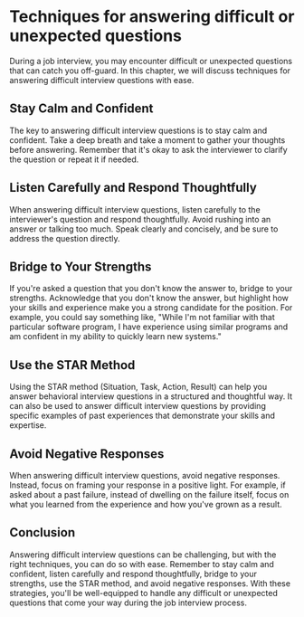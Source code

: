 Techniques for answering difficult or unexpected questions
=========================================================================================================================

During a job interview, you may encounter difficult or unexpected questions that can catch you off-guard. In this chapter, we will discuss techniques for answering difficult interview questions with ease.

Stay Calm and Confident
-----------------------

The key to answering difficult interview questions is to stay calm and confident. Take a deep breath and take a moment to gather your thoughts before answering. Remember that it's okay to ask the interviewer to clarify the question or repeat it if needed.

Listen Carefully and Respond Thoughtfully
-----------------------------------------

When answering difficult interview questions, listen carefully to the interviewer's question and respond thoughtfully. Avoid rushing into an answer or talking too much. Speak clearly and concisely, and be sure to address the question directly.

Bridge to Your Strengths
------------------------

If you're asked a question that you don't know the answer to, bridge to your strengths. Acknowledge that you don't know the answer, but highlight how your skills and experience make you a strong candidate for the position. For example, you could say something like, "While I'm not familiar with that particular software program, I have experience using similar programs and am confident in my ability to quickly learn new systems."

Use the STAR Method
-------------------

Using the STAR method (Situation, Task, Action, Result) can help you answer behavioral interview questions in a structured and thoughtful way. It can also be used to answer difficult interview questions by providing specific examples of past experiences that demonstrate your skills and expertise.

Avoid Negative Responses
------------------------

When answering difficult interview questions, avoid negative responses. Instead, focus on framing your response in a positive light. For example, if asked about a past failure, instead of dwelling on the failure itself, focus on what you learned from the experience and how you've grown as a result.

Conclusion
----------

Answering difficult interview questions can be challenging, but with the right techniques, you can do so with ease. Remember to stay calm and confident, listen carefully and respond thoughtfully, bridge to your strengths, use the STAR method, and avoid negative responses. With these strategies, you'll be well-equipped to handle any difficult or unexpected questions that come your way during the job interview process.

